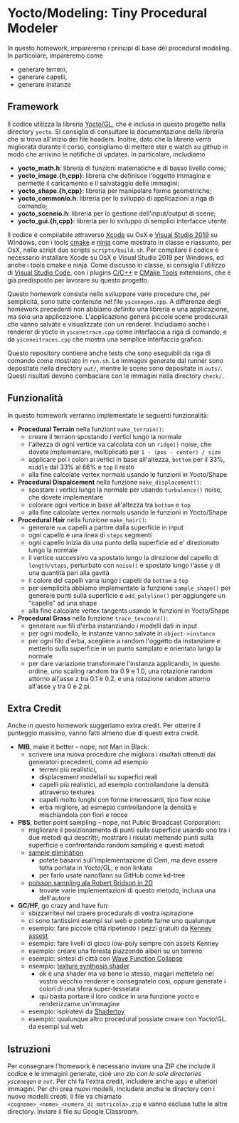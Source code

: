 # Yocto/Modeling: Tiny Procedural Modeler

In questo homework, impareremo i principi di base del procedural modeling. 
In particolare, impareremo come

- generare terreni,
- generare capelli,
- generare instanze

## Framework

Il codice utilizza la libreria [Yocto/GL](https://github.com/xelatihy/yocto-gl),
che è inclusa in questo progetto nella directory `yocto`. 
Si consiglia di consultare la documentazione della libreria che si trova 
all'inizio dei file headers. Inoltre, dato che la libreria verrà migliorata 
durante il corso, consigliamo di mettere star e watch su github in modo che 
arrivino le notifiche di updates. In particolare, includiamo

- **yocto_math.h**: libreria di funzioni matematiche e di basso livello come;
- **yocto_image.{h,cpp}**: libreria che definisce l'oggetto immagine e permette 
  il caricamento e il salvataggio delle immagini;
- **yocto_shape.{h,cpp}**: libreria per manipolare forme geometriche;
- **yocto_commonio.h**: libreria per lo sviluppo di applicazioni a riga di comando;
- **yocto_sceneio.h**: libreria per lo gestione dell'input/output di scene;
- **yocto_gui.{h,cpp}**: libreria per lo sviluppo di semplici interfacce 
  utente.

Il codice è compilabile attraverso [Xcode](https://apps.apple.com/it/app/xcode/id497799835?mt=12)
su OsX e [Visual Studio 2019](https://visualstudio.microsoft.com/it/vs/) su Windows, 
con i tools [cmake](www.cmake.org) e [ninja](https://ninja-build.org) 
come mostrato in classe e riassunto, per OsX, 
nello script due scripts `scripts/build.sh`.
Per compilare il codice è necessario installare Xcode su OsX e 
Visual Studio 2019 per Windows, ed anche i tools cmake e ninja.
Come discusso in classe, si consiglia l'utilizzo di 
[Visual Studio Code](https://code.visualstudio.com), con i plugins 
[C/C++](https://marketplace.visualstudio.com/items?itemName=ms-vscode.cpptools) e
[CMake Tools](https://marketplace.visualstudio.com/items?itemName=ms-vscode.cmake-tools) 
extensions, che è già predisposto per lavorare su questo progetto.

Questo homework consiste nello sviluppare varie procedure che, per semplicità,
sono tutte contenute nel file `yscenegen.cpp`. A differenze degli homework
precedenti non abbiamo definito una libreria e una applicazione, ma solo una 
applicazione. L'applicazione genera piccole scene prodecurali che vanno salvate e
visualizzate con un renderer. Includiamo anche i renderer di yocto in 
`yscenetrace.cpp` come interfaccia a riga di comando, e da `ysceneitraces.cpp` 
che mostra una semplice interfaccia grafica.

Questo repository contiene anche tests che sono eseguibili da riga di comando 
come mostrato in `run.sh`. Le immagini generate dal runner sono depositate 
nella directory `out/`, mentre le scene sono depositate in `outs/`. 
Questi risultati devono combaciare con le immagini nella 
directory `check/`.

## Funzionalità

In questo homework verranno implementate le seguenti funzionalità:

- **Procedural Terrain** nella funziont `make_terrain()`:
    - creare il terraon spostando i vertici lungo la normale
    - l'altezza di ogni vertice va calcolata con un `ridge()` noise, 
      che dovete implementare, moltiplicato per `1 - (pos - center) / size`
    - applicare poi i colori ai vertici in base all'altezza, `bottom` 
      per il 33%, `middle` dal 33% al 66% e `top` il resto
    - alla fine calcolate vertex normals usando le funzioni in Yocto/Shape
- **Procedural Dispalcement** nella funzione `make_displacement()`:
    - spostare i vertici lungo la normale per usando `turbulence()` noise, 
      che dovete implementare
    - colorare ogni vertice in base all'altezza tra `bottom` e `top`
    - alla fine calcolate vertex normals usando le funzioni in Yocto/Shape
- **Procedural Hair** nella funzione `make_hair()`:
    - generare `num` capelli a partire dalla superficie in input
    - ogni capello è una linea di `steps` segmenti
    - ogni capello inizia da una punto della superficie ed e' direzionato 
      lungo la normale
    - il vertice successivo va spostato lungo la direzione del capello di 
      `length/steps`, perturbato con `noise()` e spostato lungo l'asse y 
      di una quantità pari alla gavità
    - il colore del capelli varia lungo i capelli da `bottom` a `top`
    - per semplicità abbiamo implementato la funzione `sample_shape()` per
      generare punti sulla superficie e `add_polyline()` per aggiungere un 
      "capello" ad una shape
    - alla fine calcolate vertex tangents usando le funzioni in Yocto/Shape
- **Procedural Grass** nella funzione `trace_texcoord()`:
    - generare `num` fili d'erba instanziando i modelli dati in input
    - per ogni modello, le instanze vanno salvate in `object->instance`
    - per ogni filo d'erba, scegliere a random l'oggetto da instanziare e
      metterlo sulla superficie in un punto samplato e orientato lungo la normale
    - per dare variazione transformare l'instanza applicando, in questo ordine,
      uno scaling random tra 0.9 e 1.0, una rotazione random attorno all'asse 
      z tra 0.1 e 0.2, e una rotazione random attorno all'asse y tra 0 e 2 pi.

## Extra Credit

Anche in questo homework suggeriamo extra credit. Per ottenre il punteggio
massimo, vanno fatti almeno due di questi extra credit.

- **MIB**, make it better – nope, not Man in Black:
    - scrivere una nuova procedure che migliora i risultati ottenuti dai
      generatori precedenti, come ad esempio 
        - terreni più realistici, 
        - displacement modellati su superfici reali
        - capelli più realistici, ad esempio controllandone la densità
          attraverso textures
        - capelli molto lunghi con forme interessanti, tipo flow noise
        - erba migliore, ad esmepio controllandone la densità e 
          mischiandola con fiori e rocce
- **PBS**, better point sampling – nope, not Public Broadcast Corporation:
    - migliorare il posizionamento di punti sulla superficie usando uno tra 
      i due metodi qui descritti; mostrare i risulati mettendo punti sulla
      superficie e confrontando random sampling e questi metodi 
    -  [sample elimination](http://www.cemyuksel.com/research/sampleelimination/)
        - potete basarvi sull'implementazione di Cem, ma deve essere tutta
          portata in Yocto/GL, e non linkata
        - per farlo usate nanoflann su GitHub come kd-tree
    - [poisson sampling ala Robert Bridson in 2D](https://www.cct.lsu.edu/~fharhad/ganbatte/siggraph2007/CD2/content/sketches/0250.pdf)
        - trovate varie implementazioni di questo metodo, inclusa una
          dell'autore
- **GC/HF**, go crazy and have fun:
    - sbizzarritevi nel craere procedurals di vostra ispirazione
    - ci sono tantissimi esempi sul web e potete farne uno qualunque
    - esempio: fare piccole città ripetendo i pezzi gratuiti da [Kenney assest](https://www.kenney.nl/assets?q=3d)
    - esempio: fare livelli di gioco low-poly sempre con assets Kenney
    - esempio: creare una foresta piazzondo alberi su un terreno
    - esempio: sintesi di città con [Wave Function Collapse](https://github.com/mxgmn/WaveFunctionCollapse)
    - esempio: [texture synthesis shader](http://www.jcgt.org/published/0008/04/02/paper.pdf)
        - ok è una shader ma va bene lo stesso, magari mettetelo nel vostro vecchio renderer e consegnatelo così, oppure generate i colori di una sfera super-tesselata
        - qui basta portare il loro codice in una funzione yocto e 
        renderizzarne un'immagine
    - esempio: ispiratevi da [Shadertoy](http://www.shadertoy.com)
    - esempio: qualunque altro procedural possiate creare con Yocto/GL da 
      esempi sul web

## Istruzioni

Per consegnare l'homework è necessario inviare una ZIP che include il codice e 
le immagini generate, cioè uno zip _con le sole directories `yscenegen` e `out`_.
Per chi fa l'extra credit, includere anche `apps` e ulteriori immagini.
Per chi crea nuovi modelli, includere anche le directory con i nuovo modelli creati.
Il file va chiamato `<cognome>_<nome>_<numero_di_matricola>.zip` 
e vanno escluse tutte le altre directory. Inviare il file su Google Classroom.
